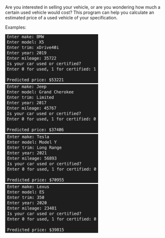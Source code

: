 Are you interested in selling your vehicle, or are you wondering how much a certain used vehicle would cost? This program can help you calculate an estimated price of a used vehicle of your specification.

Examples:<br>

<img src="https://github.com/wesleychou7/used-car-price/blob/main/images/bmw.png" width="300"> <img src="https://github.com/wesleychou7/used-car-price/blob/main/images/jeep.png" width="300">  
<img src="https://github.com/wesleychou7/used-car-price/blob/main/images/tesla.png" width="300"> <img src="https://github.com/wesleychou7/used-car-price/blob/main/images/lexus.png" width="300">  